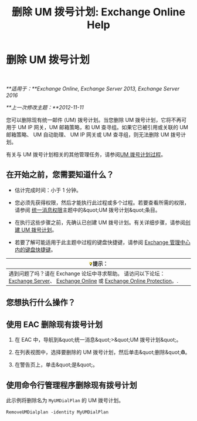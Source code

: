 ﻿---
title: '删除 UM 拨号计划: Exchange Online Help'
TOCTitle: 删除 UM 拨号计划
ms:assetid: c9b32ef6-432c-45ca-b94c-31bbcc973128
ms:mtpsurl: https://technet.microsoft.com/zh-cn/library/Bb124546(v=EXCHG.150)
ms:contentKeyID: 50491540
ms.date: 05/23/2018
mtps_version: v=EXCHG.150
ms.translationtype: MT
---

# 删除 UM 拨号计划

 

_**适用于：**Exchange Online, Exchange Server 2013, Exchange Server 2016_

_**上一次修改主题：**2012-11-11_

您可以删除现有统一邮件 (UM) 拨号计划。当您删除 UM 拨号计划，它将不再可用于 UM IP 网关，UM 邮箱策略，和 UM 查寻组。如果它已被引用或关联的 UM 邮箱策略、 UM 自动助理、 UM IP 网关或 UM 查寻组，则无法删除 UM 拨号计划。

有关与 UM 拨号计划相关的其他管理任务，请参阅[UM 拨号计划过程](um-dial-plan-procedures-exchange-2013-help.md)。

## 在开始之前，您需要知道什么？

  - 估计完成时间：小于 1 分钟。

  - 您必须先获得权限，然后才能执行此过程或多个过程。若要查看所需的权限，请参阅 [统一消息权限](unified-messaging-permissions-exchange-2013-help.md)主题中的\&quot;UM 拨号计划\&quot;条目。

  - 在执行这些步骤之前，先确认已创建 UM 拨号计划。有关详细步骤，请参阅[创建 UM 拨号计划](create-a-um-dial-plan-exchange-2013-help.md)。

  - 若要了解可能适用于此主题中过程的键盘快捷键，请参阅 [Exchange 管理中心内的键盘快捷键](keyboard-shortcuts-in-the-exchange-admin-center-exchange-online-protection-help.md)。

<table>
<thead>
<tr class="header">
<th><img src="images/Bb124558.tip(EXCHG.150).gif" title="提示" alt="提示" />提示：</th>
</tr>
</thead>
<tbody>
<tr class="odd">
<td>遇到问题了吗？请在 Exchange 论坛中寻求帮助。 请访问以下论坛：<a href="https://go.microsoft.com/fwlink/p/?linkid=60612">Exchange Server</a>、 <a href="https://go.microsoft.com/fwlink/p/?linkid=267542">Exchange Online</a> 或 <a href="https://go.microsoft.com/fwlink/p/?linkid=285351">Exchange Online Protection</a>。.</td>
</tr>
</tbody>
</table>


## 您想执行什么操作？

## 使用 EAC 删除现有拨号计划

1.  在 EAC 中，导航到\&quot;统一消息\&quot;\>\&quot;UM 拨号计划\&quot;。

2.  在列表视图中，选择要删除的 UM 拨号计划，然后单击\&quot;删除\&quot;![删除图标](images/JJ657511.14f639f6-61e8-4418-bbfb-0db14de9d2f5(EXCHG.150).gif "删除图标")。

3.  在警告页上，单击\&quot;是\&quot;。

## 使用命令行管理程序删除现有拨号计划

此示例将删除名为 `MyUMDialPlan` 的 UM 拨号计划。

    RemoveUMDialplan -identity MyUMDialPlan

